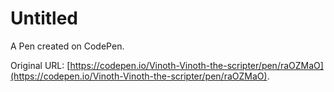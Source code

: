 # Untitled

A Pen created on CodePen.

Original URL: [https://codepen.io/Vinoth-Vinoth-the-scripter/pen/raOZMaO](https://codepen.io/Vinoth-Vinoth-the-scripter/pen/raOZMaO).

